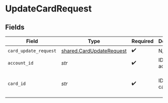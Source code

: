 # UpdateCardRequest


## Fields

| Field                                                                | Type                                                                 | Required                                                             | Description                                                          | Example                                                              |
| -------------------------------------------------------------------- | -------------------------------------------------------------------- | -------------------------------------------------------------------- | -------------------------------------------------------------------- | -------------------------------------------------------------------- |
| `card_update_request`                                                | [shared.CardUpdateRequest](../../models/shared/cardupdaterequest.md) | :heavy_check_mark:                                                   | N/A                                                                  |                                                                      |
| `account_id`                                                         | *str*                                                                | :heavy_check_mark:                                                   | ID of the account                                                    |                                                                      |
| `card_id`                                                            | *str*                                                                | :heavy_check_mark:                                                   | ID of the card                                                       | ec7e1848-dc80-4ab0-8827-dd7fc0737b43                                 |